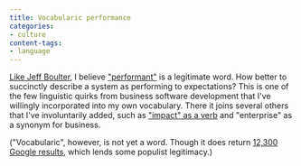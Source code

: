 ```yaml
---
title: Vocabularic performance
categories:
- culture
content-tags:
- language
---
```


[Like Jeff Boulter][1], I believe ["performant"][2] is a legitimate word.  How better to succinctly describe a system as performing to expectations?  This is one of the few linguistic quirks from business software development that I've willingly incorporated into my own vocabulary.  There it joins several others that I've involuntarily added, such as ["impact" as a verb][3] and "enterprise" as a synonym for business.

("Vocabularic", however, is not yet a word.  Though it does return [12,300 Google results][4], which lends some populist legitimacy.)

   [1]: http://boulter.com/blog/2004/08/19/performant-is-not-a-word/
   [2]: http://www.wordwebonline.com/en/PERFORMANT
   [3]: http://www.bartleby.com/64/C003/0165.html
   [4]: http://www.google.com/search?q=Vocabularic
